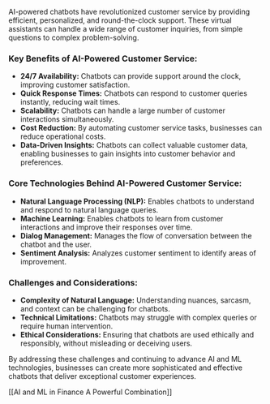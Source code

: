 
AI-powered chatbots have revolutionized customer service by providing efficient, personalized, and round-the-clock support. These virtual assistants can handle a wide range of customer inquiries, from simple questions to complex problem-solving.

### Key Benefits of AI-Powered Customer Service:

- **24/7 Availability:** Chatbots can provide support around the clock, improving customer satisfaction.
- **Quick Response Times:** Chatbots can respond to customer queries instantly, reducing wait times.
- **Scalability:** Chatbots can handle a large number of customer interactions simultaneously.
- **Cost Reduction:** By automating customer service tasks, businesses can reduce operational costs.
- **Data-Driven Insights:** Chatbots can collect valuable customer data, enabling businesses to gain insights into customer behavior and preferences.

### Core Technologies Behind AI-Powered Customer Service:

- **Natural Language Processing (NLP):** Enables chatbots to understand and respond to natural language queries.
- **Machine Learning:** Enables chatbots to learn from customer interactions and improve their responses over time.
- **Dialog Management:** Manages the flow of conversation between the chatbot and the user.
- **Sentiment Analysis:** Analyzes customer sentiment to identify areas of improvement.

### Challenges and Considerations:

- **Complexity of Natural Language:** Understanding nuances, sarcasm, and context can be challenging for chatbots.
- **Technical Limitations:** Chatbots may struggle with complex queries or require human intervention.
- **Ethical Considerations:** Ensuring that chatbots are used ethically and responsibly, without misleading or deceiving users.

By addressing these challenges and continuing to advance AI and ML technologies, businesses can create more sophisticated and effective chatbots that deliver exceptional customer experiences.

[[AI and ML in Finance A Powerful Combination]]
